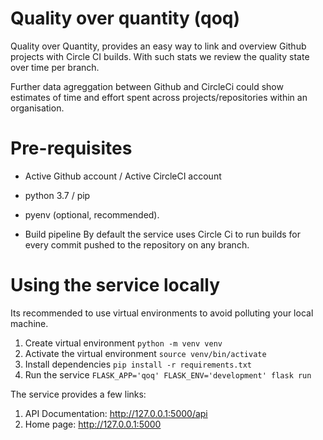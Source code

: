 # Quality over quantity (qoq)
Quality over Quantity, provides an easy way to link and overview Github projects with Circle CI builds. With such stats we review the quality state over time per branch.

Further data agreggation between Github and CircleCi could show estimates of time and effort spent across projects/repositories within an organisation.

# Pre-requisites
* Active Github account / Active CircleCI account
* python 3.7 / pip
* pyenv (optional, recommended).

* Build pipeline
By default the service uses Circle Ci to run builds for every commit pushed to the repository on any branch.

# Using the service locally

Its recommended to use virtual environments to avoid polluting your local machine.

1. Create virtual environment ```python -m venv venv```
2. Activate the virtual environment ```source venv/bin/activate``` 
3. Install dependencies ```pip install -r requirements.txt```
4. Run the service ```FLASK_APP='qoq' FLASK_ENV='development' flask run```

The service provides a few links:
1. API Documentation: http://127.0.0.1:5000/api
2. Home page: http://127.0.0.1:5000








